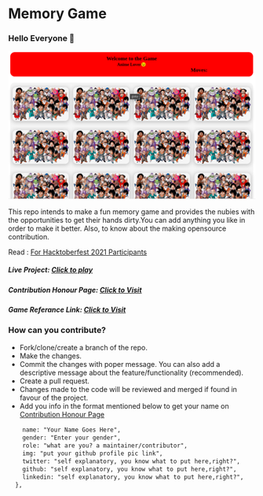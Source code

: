 # Memory Game


### Hello Everyone 👋

![memory-game-ss](./img/memory-game-ss.png)

This repo intends to make a fun memory game and provides the nubies with the opportunities to get their hands dirty.You can add anything you like in order to make it better. Also, to know about the making opensource contribution.

Read : [For Hacktoberfest 2021 Participants](CONTRIBUTING.md)

##### Live Project: [Click to play](https://game-memory-game.netlify.app)
##### Contribution Honour Page: [Click to Visit](https://game-memory-game.netlify.app/contributers-honourboard/contributors.html)
##### Game Referance Link: [Click to Visit](https://www.helpfulgames.com/subjects/brain-training/memory.html)


### How can you contribute?

- Fork/clone/create a branch of the repo.
- Make the changes.
- Commit the changes with poper message. You can also add a descriptive message about the feature/functionality (recommended).
- Create a pull request.
- Changes made to the code will be reviewed and merged if found in favour of the project.
- Add you info in the format mentioned below to get your name on 
  [Contribution Honour Page](https://game-memory-game.netlify.app/contributers-honourboard/contributors.html)
```{
    name: "Your Name Goes Here",
    gender: "Enter your gender",
    role: "what are you? a maintainer/contributor",
    img: "put your github profile pic link",
    twitter: "self explanatory, you know what to put here,right?",
    github: "self explanatory, you know what to put here,right?",
    linkedin: "self explanatory, you know what to put here,right?",
  },
  ```


